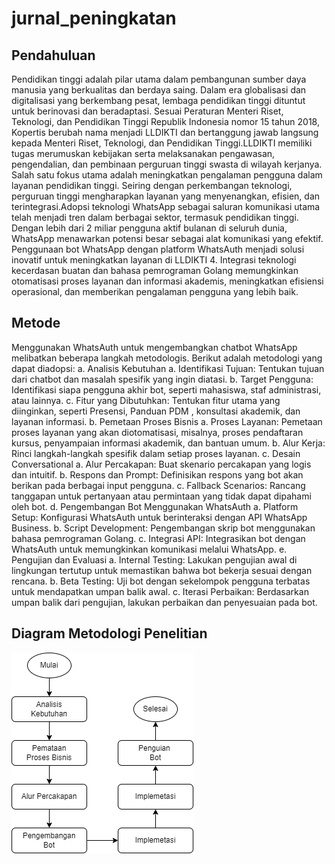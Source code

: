 # jurnal_peningkatan
## Pendahuluan
Pendidikan tinggi adalah pilar utama dalam pembangunan sumber daya manusia yang berkualitas dan berdaya saing. Dalam era globalisasi dan digitalisasi yang berkembang pesat, lembaga pendidikan tinggi dituntut untuk berinovasi dan beradaptasi. Sesuai Peraturan Menteri Riset, Teknologi, dan Pendidikan Tinggi Republik Indonesia nomor 15 tahun 2018, Kopertis berubah nama menjadi LLDIKTI dan bertanggung jawab langsung kepada Menteri Riset, Teknologi, dan Pendidikan Tinggi.LLDIKTI memiliki tugas merumuskan kebijakan serta melaksanakan pengawasan, pengendalian, dan pembinaan perguruan tinggi swasta di wilayah kerjanya. Salah satu fokus utama adalah meningkatkan pengalaman pengguna dalam layanan pendidikan tinggi. Seiring dengan perkembangan teknologi, perguruan tinggi mengharapkan layanan yang menyenangkan, efisien, dan terintegrasi.Adopsi teknologi WhatsApp sebagai saluran komunikasi utama telah menjadi tren dalam berbagai sektor, termasuk pendidikan tinggi. Dengan lebih dari 2 miliar pengguna aktif bulanan di seluruh dunia, WhatsApp menawarkan potensi besar sebagai alat komunikasi yang efektif. Penggunaan bot WhatsApp dengan platform WhatsAuth menjadi solusi inovatif untuk meningkatkan layanan di LLDIKTI 4. Integrasi teknologi kecerdasan buatan dan bahasa pemrograman Golang memungkinkan otomatisasi proses layanan dan informasi akademis, meningkatkan efisiensi operasional, dan memberikan pengalaman pengguna yang lebih baik.
## Metode
Menggunakan WhatsAuth untuk mengembangkan chatbot WhatsApp melibatkan beberapa langkah metodologis. Berikut adalah metodologi yang dapat diadopsi:
a.	Analisis Kebutuhan
  a.	Identifikasi Tujuan: Tentukan tujuan dari chatbot dan masalah spesifik yang ingin diatasi.
  b.	Target Pengguna: Identifikasi siapa pengguna akhir bot, seperti mahasiswa, staf administrasi, atau lainnya.
  c.	Fitur yang Dibutuhkan: Tentukan fitur utama yang diinginkan, seperti Presensi, Panduan PDM , konsultasi akademik, dan layanan informasi. 
b.	Pemetaan Proses Bisnis 
  a.	Proses Layanan: Pemetaan proses layanan yang akan diotomatisasi, misalnya, proses pendaftaran kursus, penyampaian informasi akademik, dan bantuan umum.
  b.	Alur Kerja: Rinci langkah-langkah spesifik dalam setiap proses layanan.
c.	Desain Conversational 
  a.	Alur Percakapan: Buat skenario percakapan yang logis dan intuitif.
  b.	Respons dan Prompt: Definisikan respons yang bot akan berikan pada berbagai input pengguna.
  c.	Fallback Scenarios: Rancang tanggapan untuk pertanyaan atau permintaan yang tidak dapat dipahami oleh bot.
d.	Pengembangan Bot Menggunakan WhatsAuth
  a.	Platform Setup: Konfigurasi WhatsAuth untuk berinteraksi dengan API WhatsApp Business.
  b.	Script Development: Pengembangan skrip bot menggunakan bahasa pemrograman  Golang.
  c.	Integrasi API: Integrasikan bot dengan WhatsAuth untuk memungkinkan komunikasi melalui WhatsApp.
e.	Pengujian dan Evaluasi
  a.	Internal Testing: Lakukan pengujian awal di lingkungan tertutup untuk memastikan bahwa bot bekerja sesuai dengan rencana.
  b.	Beta Testing: Uji bot dengan sekelompok pengguna terbatas untuk mendapatkan umpan balik awal.
  c.	Iterasi Perbaikan: Berdasarkan umpan balik dari pengujian, lakukan perbaikan dan penyesuaian pada bot.
## Diagram Metodologi Penelitian
   ![image](https://github.com/haryadi14/jurnal_peningkatan-/blob/master/FLOW%20CHART%20TA.drawio.png?raw=true)  

